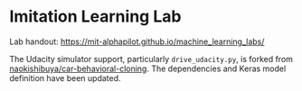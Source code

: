 # Imitation Learning Lab

Lab handout: https://mit-alphapilot.github.io/machine_learning_labs/

The Udacity simulator support, particularly `drive_udacity.py`, is forked from [naokishibuya/car-behavioral-cloning](https://github.com/naokishibuya/car-behavioral-cloning/). The dependencies and Keras model definition have been updated.
